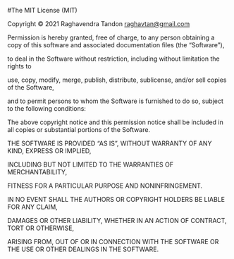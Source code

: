 #The MIT License (MIT)

Copyright © 2021 Raghavendra Tandon <raghavtan@gmail.com>

Permission is hereby granted, free of charge, to any person obtaining a copy of this software and associated documentation files (the “Software”), 

to deal in the Software without restriction, including without limitation the rights to 

use, copy, modify, merge, publish, distribute, sublicense, and/or sell copies of the Software, 

and to permit persons to whom the Software is furnished to do so, subject to the following conditions:


The above copyright notice and this permission notice shall be included in all copies or substantial portions of the Software.

THE SOFTWARE IS PROVIDED “AS IS”, WITHOUT WARRANTY OF ANY KIND, EXPRESS OR IMPLIED, 

INCLUDING BUT NOT LIMITED TO THE WARRANTIES OF MERCHANTABILITY, 

FITNESS FOR A PARTICULAR PURPOSE AND NONINFRINGEMENT. 

IN NO EVENT SHALL THE AUTHORS OR COPYRIGHT HOLDERS BE LIABLE FOR ANY CLAIM, 

DAMAGES OR OTHER LIABILITY, WHETHER IN AN ACTION OF CONTRACT, TORT OR OTHERWISE, 

ARISING FROM, OUT OF OR IN CONNECTION WITH THE SOFTWARE OR THE USE OR OTHER DEALINGS IN THE SOFTWARE.
